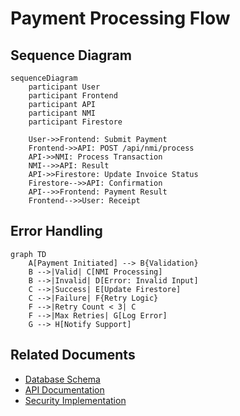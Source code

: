 # Payment Processing Flow

## Sequence Diagram
```mermaid
sequenceDiagram
    participant User
    participant Frontend
    participant API
    participant NMI
    participant Firestore
    
    User->>Frontend: Submit Payment
    Frontend->>API: POST /api/nmi/process
    API->>NMI: Process Transaction
    NMI-->>API: Result
    API->>Firestore: Update Invoice Status
    Firestore-->>API: Confirmation
    API-->>Frontend: Payment Result
    Frontend-->>User: Receipt
```

## Error Handling
```mermaid
graph TD
    A[Payment Initiated] --> B{Validation}
    B -->|Valid| C[NMI Processing]
    B -->|Invalid| D[Error: Invalid Input]
    C -->|Success| E[Update Firestore]
    C -->|Failure| F{Retry Logic}
    F -->|Retry Count < 3| C
    F -->|Max Retries| G[Log Error]
    G --> H[Notify Support]
```

## Related Documents
- [Database Schema](db.md)
- [API Documentation](#)
- [Security Implementation](db.md#security-implementation)
